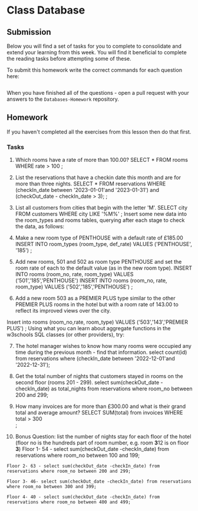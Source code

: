# Class Database

## Submission

Below you will find a set of tasks for you to complete to consolidate and extend your learning from this week.  You will find it beneficial to complete the reading tasks before attempting some of these.

To submit this homework write the correct commands for each question here:

```sql


```

When you have finished all of the questions - open a pull request with your answers to the `Databases-Homework` repository.

## Homework

If you haven't completed all the exercises from this lesson then do that first.

### Tasks
1.  Which rooms have a rate of more than 100.00?
 SELECT * FROM rooms WHERE rate > 100
 ;
2.  List the reservations that have a checkin date this month and are for more than three nights.
 SELECT * FROM reservations 
 WHERE (checkIn_date between '2023-01-01'and '2023-01-31') and (checkOut_date - checkIn_date > 3);
;
3.  List all customers from cities that begin with the letter 'M'.
SELECT city FROM customers 
WHERE city LIKE '%M%'
 ;
Insert some new data into the room_types and rooms tables, querying after each stage to check the data, as follows:

4.  Make a new room type of PENTHOUSE with a default rate of £185.00
INSERT INTO room_types (room_type, def_rate) VALUES ('PENTHOUSE', '185')
  ;
5.  Add new rooms, 501 and 502 as room type PENTHOUSE and set the room rate of each to the default value (as in the new room type).
INSERT INTO rooms (room_no, rate, room_type) VALUES ('501','185','PENTHOUSE')
INSERT INTO rooms (room_no, rate, room_type) VALUES ('502','185','PENTHOUSE')
  ;


6.  Add a new room 503 as a PREMIER PLUS type similar to the other PREMIER PLUS rooms in the hotel but with a room rate of 143.00 to reflect its improved views over the city.

Insert into rooms (room_no,rate, room_type) VALUES ('503','143','PREMIER PLUS')
;
Using what you can learn about aggregate functions in the w3schools SQL classes (or other providers), try:

7.  The hotel manager wishes to know how many rooms were occupied any time during the previous month - find that information.
select count(id) from reservations where (checkIn_date between '2022-12-01'and '2022-12-31');

8.  Get the total number of nights that customers stayed in rooms on the second floor (rooms 201 - 299).
select sum(checkOut_date -checkIn_date) as total_nights from reservations where room_no between 200 and 299;
9.  How many invoices are for more than £300.00 and what is their grand total and average amount?
SELECT SUM(total) from invoices
WHERE total > 300  
;

10.  Bonus Question: list the number of nights stay for each floor of the hotel (floor no is the hundreds part of room number, e.g. room **3**12 is on floor **3**)
    Floor 1- 54 - select sum(checkOut_date -checkIn_date) from reservations where room_no between 100 and 199;

    Floor 2- 63 - select sum(checkOut_date -checkIn_date) from reservations where room_no between 200 and 299;

    Floor 3- 46- select sum(checkOut_date -checkIn_date) from reservations where room_no between 300 and 399;

    Floor 4- 40 - select sum(checkOut_date -checkIn_date) from reservations where room_no between 400 and 499;
